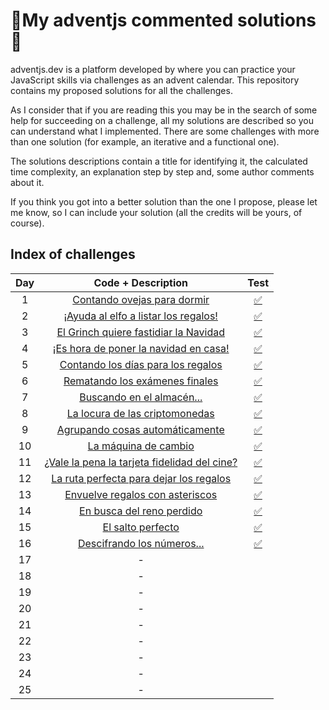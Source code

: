 # 🎄My adventjs commented solutions🎄
adventjs.dev is a platform developed by  where you can practice your JavaScript skills via challenges as an advent calendar. This repository contains my proposed solutions for all the challenges.

 As I consider that if you are reading this you may be in the search of some help for succeeding on a challenge, all my solutions are described so you can understand what I implemented. There are some challenges with more than one solution (for example, an iterative and a functional one).

The solutions descriptions contain a title for identifying it, the calculated time complexity, an explanation step by step and, some author comments about it.

If you think you got into a better solution than the one I propose, please let me know, so I can include your solution (all the credits will be yours, of course).



## Index of challenges

| Day  |                      Code + Description                      |                             Test                             |
| :--: | :----------------------------------------------------------: | :----------------------------------------------------------: |
|  1   | [Contando ovejas para dormir](https://github.com/arialdev/adventjs/blob/main/src/day01.js) | [✅](https://github.com/arialdev/adventjs/blob/main/tests/day01.test.js) |
|  2   | [¡Ayuda al elfo a listar los regalos!](https://github.com/arialdev/adventjs/blob/main/src/day02.js) | [✅](https://github.com/arialdev/adventjs/blob/main/tests/day02.test.js) |
|  3   | [El Grinch quiere fastidiar la Navidad](https://github.com/arialdev/adventjs/blob/main/src/day03.js) | [✅](https://github.com/arialdev/adventjs/blob/main/tests/day03.test.js) |
|  4   | [¡Es hora de poner la navidad en casa!](https://github.com/arialdev/adventjs/blob/main/src/day04.js) | [✅](https://github.com/arialdev/adventjs/blob/main/tests/day04.test.js) |
|  5   | [Contando los días para los regalos](https://github.com/arialdev/adventjs/blob/main/src/day05.js) | [✅](https://github.com/arialdev/adventjs/blob/main/tests/day05.test.js) |
|  6   | [Rematando los exámenes finales](https://github.com/arialdev/adventjs/blob/main/src/day06.js) | [✅](https://github.com/arialdev/adventjs/blob/main/tests/day06.test.js) |
|  7   | [Buscando en el almacén...](https://github.com/arialdev/adventjs/blob/main/src/day07.js) | [✅](https://github.com/arialdev/adventjs/blob/main/tests/day07.test.js) |
|  8   | [La locura de las criptomonedas](https://github.com/arialdev/adventjs/blob/main/src/day08.js) | [✅](https://github.com/arialdev/adventjs/blob/main/tests/day08.test.js) |
|  9   | [Agrupando cosas automáticamente](https://github.com/arialdev/adventjs/blob/main/src/day09.js) | [✅](https://github.com/arialdev/adventjs/blob/main/tests/day09.test.js) |
|  10  | [La máquina de cambio](https://github.com/arialdev/adventjs/blob/main/src/day10.js) | [✅](https://github.com/arialdev/adventjs/blob/main/tests/day10.test.js) |
|  11  | [¿Vale la pena la tarjeta fidelidad del cine?](https://github.com/arialdev/adventjs/blob/main/src/day11.js) | [✅](https://github.com/arialdev/adventjs/blob/main/tests/day11.test.js) |
|  12  | [La ruta perfecta para dejar los regalos](https://github.com/arialdev/adventjs/blob/main/src/day12.js) | [✅](https://github.com/arialdev/adventjs/blob/main/tests/day12.test.js) |
|  13  | [Envuelve regalos con asteriscos](https://github.com/arialdev/adventjs/blob/main/src/day13.js) | [✅](https://github.com/arialdev/adventjs/blob/main/tests/day13.test.js) |
|  14  | [En busca del reno perdido](https://github.com/arialdev/adventjs/blob/main/src/day14.js) | [✅](https://github.com/arialdev/adventjs/blob/main/tests/day14.test.js) |
|  15  | [El salto perfecto](https://github.com/arialdev/adventjs/blob/main/src/day15.js) | [✅](https://github.com/arialdev/adventjs/blob/main/tests/day15.test.js) |
|  16  | [Descifrando los números...](https://github.com/arialdev/adventjs/blob/main/src/day16.js) | [✅](https://github.com/arialdev/adventjs/blob/main/tests/day16.test.js) |
|  17  |                              -                               |                                                              |
|  18  |                              -                               |                                                              |
|  19  |                              -                               |                                                              |
|  20  |                              -                               |                                                              |
|  21  |                              -                               |                                                              |
|  22  |                              -                               |                                                              |
|  23  |                              -                               |                                                              |
|  24  |                              -                               |                                                              |
|  25  |                              -                               |                                                              |

